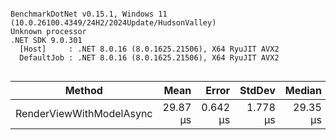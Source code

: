 ```

BenchmarkDotNet v0.15.1, Windows 11 (10.0.26100.4349/24H2/2024Update/HudsonValley)
Unknown processor
.NET SDK 9.0.301
  [Host]     : .NET 8.0.16 (8.0.1625.21506), X64 RyuJIT AVX2
  DefaultJob : .NET 8.0.16 (8.0.1625.21506), X64 RyuJIT AVX2


```
| Method                   | Mean     | Error    | StdDev   | Median   | Gen0   | Allocated |
|------------------------- |---------:|---------:|---------:|---------:|-------:|----------:|
| RenderViewWithModelAsync | 29.87 μs | 0.642 μs | 1.778 μs | 29.35 μs | 5.6152 |  23.16 KB |
